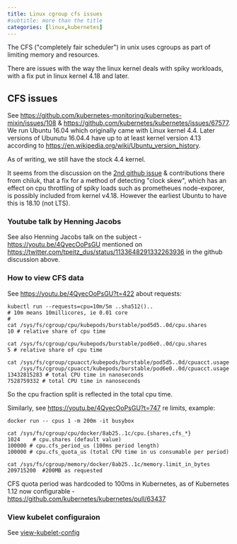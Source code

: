 ```yaml
---
title: Linux cgroup cfs issues
#subtitle: more than the title
categories: [linux,kubernetes]
---
```

The CFS ("completely fair scheduler") in unix uses cgroups as part of
limiting memory and resources.

There are issues with the way the linux kernel deals with spiky
workloads, with a fix put in linux kernel 4.18 and later.
<!--more-->

## CFS issues

See https://github.com/kubernetes-monitoring/kubernetes-mixin/issues/108 &
https://github.com/kubernetes/kubernetes/issues/67577. We run Ubuntu 16.04
which originally came with Linux kernel 4.4. Later versions of Ubunutu 16.04.4
have up to at least kernel version 4.13 according to
https://en.wikipedia.org/wiki/Ubuntu_version_history.

As of writing, we still have the stock 4.4 kernel.

It seems from the discussion on the [2nd github issue](https://github.com/kubernetes/kubernetes/issues/67577#issuecomment-466609030) & contributions
there from chiluk, that a fix for a method of detecting "clock skew", which has
an effect on cpu throttling of spiky loads such as prometheues node-exporer,
is possibly included from kernel v4.18. However the earliest Ubuntu to have
 this is 18.10 (not LTS).

### Youtube talk by Henning Jacobs

See also Henning Jacobs talk on the subject - https://youtu.be/4QyecOoPsGU
mentioned on https://twitter.com/tpeitz_dus/status/1133648291332263936 in the
github discussion above.


### How to view CFS data

See https://youtu.be/4QyecOoPsGU?t=422 about requests:

```
kubectl run --requests=cpu=10m/5m ..sha512()..
# 10m means 10millicores, ie 0.01 core
# 
cat /sys/fs/cgroup/cpu/kubepods/burstable/pod5d5..0d/cpu.shares
10 # relative share of cpu time

cat /sys/fs/cgroup/cpu/kubepods/burstable/pod6e0..0d/cpu.shares
5 # relative share of cpu time

cat /sys/fs/cgroup/cpuacct/kubepods/burstable/pod5d5..0d/cpuacct.usage
    /sys/fs/cgroup/cpuacct/kubepods/burstable/pod6e0..0d/cpuacct.usage
13432815283 # total CPU time in nanoseconds
7528759332 # total CPU time in nanoseconds
```

So the cpu fraction split is reflected in the total cpu time.

Similarly, see https://youtu.be/4QyecOoPsGU?t=747 re limits, example:

```
docker run -- cpus 1 -m 200m -it busybox

cat /sys/fs/cgroup/cpu/docker/8ab25..1c/cpu.{shares,cfs_*}
1024    # cpu.shares (default value)
100000 # cpu.cfs_period_us (100ms period length)
100000 # cpu.cfs_quota_us (total CPU time in us consumable per period)

cat /sys/fs/cgroup/memory/docker/8ab25..1c/memory.limit_in_bytes
209715200  #200MB as requested
```

CFS quota period was hardcoded to 100ms in Kubernetes,
as of Kubernetes 1.12 now configurable - https://github.com/kubernetes/kubernetes/pull/63437

### View kubelet configuraion

See [view-kubelet-config](/view-kubelet-config)
